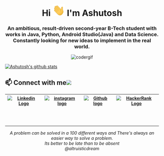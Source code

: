 <h1 align="center">Hi <img src="https://raw.githubusercontent.com/ABSphreak/ABSphreak/master/gifs/Hi.gif" width="40px"/> I'm Ashutosh</h1>

<h3 align="center">An ambitious, result-driven second-year B-Tech student with works in Java, Python, Android Studio(Java) and Data Science. Constantly looking for new ideas to implement in the real world.</h3>





 <p align="center"> <img src="https://github.com/tusharnankani/tusharnankani/blob/master/Assets/coder.gif" alt="codergif" /> </p>


[![Ashutosh's github stats](https://github-readme-stats.vercel.app/api?username=altruisticdream&hide=stars,issues&count_private=true&show_icons=true&theme=algolia)](https://github.com/altruisticdream/github-readme-stats)


<h2>
📫 Connect with me<img src="https://github.com/tusharnankani/tusharnankani/blob/master/Assets/Handshake.gif" height="32px">
</h2>

| [<img src="https://github.com/tusharnankani/tusharnankani/blob/master/Assets/Linkedin.svg" alt="Linkedin Logo" width="32">](https://www.linkedin.com/in/ashutosh-gautam-bb8236194/) |  [<img src="https://github.com/tusharnankani/tusharnankani/blob/master/Assets/Instagram.svg" alt="instagram logo" width="32">](https://www.instagram.com/altruistic_dream/)| [<img src="https://cdn.svgporn.com/logos/github-icon.svg" alt="Github logo" width="34">](https://github.com/altruisticdream) | [<img src="https://github.com/tusharnankani/tusharnankani/blob/master/Assets/HackerRank.svg" alt="HackerRank Logo" width="30">](https://www.hackerrank.com/Ashutosh054)
|:---:|:---:|:---:|:---:|

<br>
<br>

--- 

<p align="center">
   <i>A problem can be solved in a 100 different ways and There's always an easier way to solve a problem.</i>
   <br>
   <i>Its better to be late than to be absent</i>
   <br>
   <i>@altruisticdream</i>
   <br>
